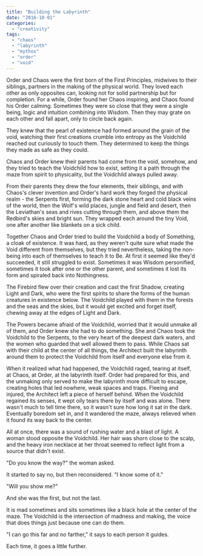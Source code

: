 ```yaml
---
title: "Building the Labyrinth"
date: "2016-10-01"
categories: 
  - "creativity"
tags: 
  - "chaos"
  - "labyrinth"
  - "mythos"
  - "order"
  - "void"
---
```


Order and Chaos were the first born of the First Principles, midwives to their siblings, partners in the making of the physical world. They loved each other as only opposites can, looking not for solid partnership but for completion. For a while, Order found her Chaos inspiring, and Chaos found his Order calming. Sometimes they were so close that they were a single being, logic and intuition combining into Wisdom. Then they may grate on each other and fall apart, only to circle back again.

They knew that the pearl of existence had formed around the grain of the void, watching their first creations crumble into entropy as the Voidchild reached out curiously to touch them. They determined to keep the things they made as safe as they could.

Chaos and Order knew their parents had come from the void, somehow, and they tried to teach the Voidchild how to exist, setting it a path through the maze from spirit to physicality, but the Voidchild always pulled away.

From their parents they drew the four elements, their siblings, and with Chaos's clever invention and Order's hard work they forged the physical realm - the Serpents first, forming the dark stone heart and cold black veins of the world, then the Wolf's wild places, jungle and field and desert, then the Leviathan's seas and rives cutting through them, and above them the Redbird's skies and bright sun. They wrapped each around the tiny Void, one after another like blankets on a sick child.

Together Chaos and Order tried to build the Voidchild a body of Something, a cloak of existence. It was hard, as they weren't quite sure what made the Void different from themselves, but they tried nevertheless, taking the non-being into each of themselves to teach it to Be. At first it seemed like they'd succeeded, it still struggled to exist. Sometimes it was Wisdom personified, sometimes it took after one or the other parent, and sometimes it lost its form and spiraled back into Nothingness.

The Firebird flew over their creation and cast the first Shadow, creating Light and Dark, who were the first spirits to share the forms of the human creatures in existence below. The Voidchild played with them in the forests and the seas and the skies, but it would get excited and forget itself, chewing away at the edges of Light and Dark.

The Powers became afraid of the Voidchild, worried that it would unmake all of them, and Order knew she had to do something. She and Chaos took the Voidchild to the Serpents, to the very heart of the deepest dark waters, and the women who guarded that well allowed them to pass. While Chaos sat with their child at the center of all things, the Architect built the labyrinth around them to protect the Voidchild from itself and everyone else from it.

When it realized what had happened, the Voidchild raged, tearing at itself, at Chaos, at Order, at the labyrinth itself. Order had prepared for this, and the unmaking only served to make the labyrinth more difficult to escape, creating holes that led nowhere, weak spaces and traps. Fleeing and injured, the Architect left a piece of herself behind. When the Voidchild regained its senses, it wept oily tears there by itself and was alone. There wasn't much to tell time there, so it wasn't sure how long it sat in the dark. Eventually boredom set in, and it wandered the maze, always relieved when it found its way back to the center.

All at once, there was a sound of rushing water and a blast of light. A woman stood opposite the Voidchild. Her hair was shorn close to the scalp, and the heavy iron necklace at her throat seemed to reflect light from a source that didn't exist.

"Do you know the way?" the woman asked.

It started to say no, but then reconsidered. "I know some of it."

"Will you show me?"

And she was the first, but not the last.

It is mad sometimes and sits sometimes like a black hole at the center of the maze. The Voidchild is the intersection of madness and making, the voice that does things just because one can do them.

"I can go this far and no farther," it says to each person it guides.

Each time, it goes a little further.
